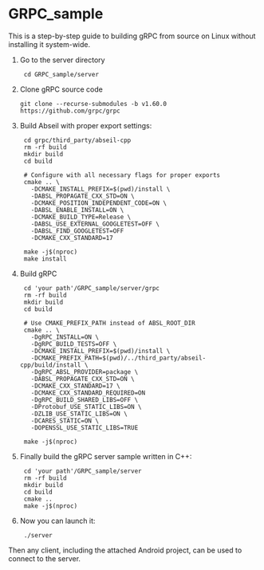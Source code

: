 # GRPC_sample

This is a step-by-step guide to building gRPC from source on Linux without installing it system-wide.

1. Go to the server directory
   ```
    cd GRPC_sample/server
   ```
3. Clone gRPC source code
   ```
   git clone --recurse-submodules -b v1.60.0 https://github.com/grpc/grpc
   ```
5. Build Abseil with proper export settings:
   ```
    cd grpc/third_party/abseil-cpp
    rm -rf build
    mkdir build
    cd build
    
    # Configure with all necessary flags for proper exports
    cmake .. \
      -DCMAKE_INSTALL_PREFIX=$(pwd)/install \
      -DABSL_PROPAGATE_CXX_STD=ON \
      -DCMAKE_POSITION_INDEPENDENT_CODE=ON \
      -DABSL_ENABLE_INSTALL=ON \
      -DCMAKE_BUILD_TYPE=Release \
      -DABSL_USE_EXTERNAL_GOOGLETEST=OFF \
      -DABSL_FIND_GOOGLETEST=OFF
      -DCMAKE_CXX_STANDARD=17
    
    make -j$(nproc)
    make install
    ```
6. Build gRPC
   ```
    cd 'your path'/GRPC_sample/server/grpc
    rm -rf build
    mkdir build
    cd build
    
    # Use CMAKE_PREFIX_PATH instead of ABSL_ROOT_DIR
    cmake .. \
      -DgRPC_INSTALL=ON \
      -DgRPC_BUILD_TESTS=OFF \
      -DCMAKE_INSTALL_PREFIX=$(pwd)/install \
      -DCMAKE_PREFIX_PATH=$(pwd)/../third_party/abseil-cpp/build/install \
      -DgRPC_ABSL_PROVIDER=package \
      -DABSL_PROPAGATE_CXX_STD=ON \
      -DCMAKE_CXX_STANDARD=17 \
      -DCMAKE_CXX_STANDARD_REQUIRED=ON
      -DgRPC_BUILD_SHARED_LIBS=OFF \
      -DProtobuf_USE_STATIC_LIBS=ON \
      -DZLIB_USE_STATIC_LIBS=ON \
      -DCARES_STATIC=ON \
      -DOPENSSL_USE_STATIC_LIBS=TRUE
    
    make -j$(nproc)
   ```
7. Finally build the gRPC server sample written in C++:
   ```
    cd 'your path'/GRPC_sample/server
    rm -rf build
    mkdir build
    cd build
    cmake ..
    make -j$(nproc)
   ```
8. Now you can launch it:
   ```
    ./server
   ```
Then any client, including the attached Android project, can be used to connect to the server.





